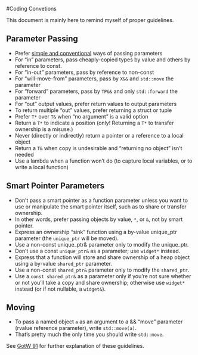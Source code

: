 #Coding Convetions

This document is mainly here to remind myself of proper guidelines.

## Parameter Passing
- Prefer [simple and conventional](https://isocpp.github.io/CppCoreGuidelines/CppCoreGuidelines#Rf-conventional) ways of passing parameters
- For “in” parameters, pass cheaply-copied types by value and others by reference to const.
- For “in-out” parameters, pass by reference to non-const
- For “will-move-from” parameters, pass by `X&&` and `std::move` the parameter
- For “forward” parameters, pass by `TP&&` and only `std::forward` the parameter
- For “out” output values, prefer return values to output parameters
- To return multiple “out” values, prefer returning a struct or tuple
- Prefer `T*` over `T&` when “no argument” is a valid option
- Return a `T*` to indicate a position (only! Returning a `T*` to transfer ownership is a misuse.)
- Never (directly or indirectly) return a pointer or a reference to a local object
- Return a `T&` when copy is undesirable and “returning no object” isn’t needed
- Use a lambda when a function won’t do (to capture local variables, or to write a local function)

## Smart Pointer Parameters

- Don’t pass a smart pointer as a function parameter unless you want to use or manipulate the smart pointer itself, such as to share or transfer ownership.
- In other words, prefer passing objects by value, `*`, or `&`, not by smart pointer.
- Express an ownership “sink” function using a by-value unique_ptr parameter (the `unique_ptr` will be moved).
- Use a non-const unique_ptr& parameter only to modify the unique_ptr.
- Don’t use a const `unique_ptr&` as a parameter; use `widget*` instead.
- Express that a function will store and share ownership of a heap object using a by-value `shared_ptr` parameter.
- Use a non-const `shared_ptr&` parameter only to modify the `shared_ptr`.
- Use a `const shared_ptr&` as a parameter only if you’re not sure whether or not you’ll take a copy and share ownership; otherwise use `widget*` instead (or if not nullable, a `widget&`).

## Moving

- To pass a named object `a` as an argument to a && “move” parameter (rvalue reference parameter), write `std::move(a)`. 
- That’s pretty much the only time you should write `std::move`.

See [GotW 91](https://herbsutter.com/2013/06/05/gotw-91-solution-smart-pointer-parameters/) for further explanation of these guidelines.
